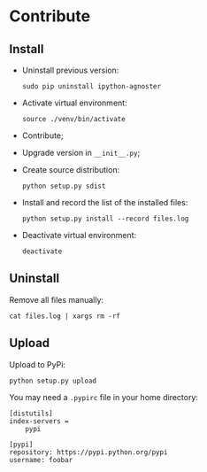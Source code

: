 # Contribute

## Install

- Uninstall previous version:

      sudo pip uninstall ipython-agnoster
- Activate virtual environment:

      source ./venv/bin/activate
- Contribute;
- Upgrade version in `__init__.py`;
- Create source distribution:

      python setup.py sdist
- Install and record the list of the installed files:

      python setup.py install --record files.log
- Deactivate virtual environment:

      deactivate

## Uninstall

Remove all files manually:

    cat files.log | xargs rm -rf

## Upload

Upload to PyPi:

    python setup.py upload
You may need a `.pypirc` file in your home directory:

    [distutils]
    index-servers =
        pypi

    [pypi]
    repository: https://pypi.python.org/pypi
    username: foobar
